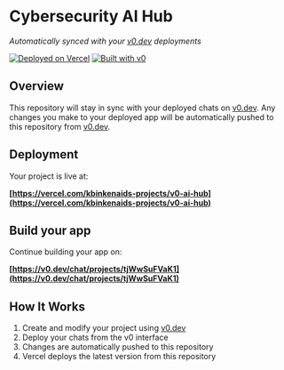 # Cybersecurity AI Hub

*Automatically synced with your [v0.dev](https://v0.dev) deployments*

[![Deployed on Vercel](https://img.shields.io/badge/Deployed%20on-Vercel-black?style=for-the-badge&logo=vercel)](https://vercel.com/kbinkenaids-projects/v0-ai-hub)
[![Built with v0](https://img.shields.io/badge/Built%20with-v0.dev-black?style=for-the-badge)](https://v0.dev/chat/projects/tjWwSuFVaK1)

## Overview

This repository will stay in sync with your deployed chats on [v0.dev](https://v0.dev).
Any changes you make to your deployed app will be automatically pushed to this repository from [v0.dev](https://v0.dev).

## Deployment

Your project is live at:

**[https://vercel.com/kbinkenaids-projects/v0-ai-hub](https://vercel.com/kbinkenaids-projects/v0-ai-hub)**

## Build your app

Continue building your app on:

**[https://v0.dev/chat/projects/tjWwSuFVaK1](https://v0.dev/chat/projects/tjWwSuFVaK1)**

## How It Works

1. Create and modify your project using [v0.dev](https://v0.dev)
2. Deploy your chats from the v0 interface
3. Changes are automatically pushed to this repository
4. Vercel deploys the latest version from this repository